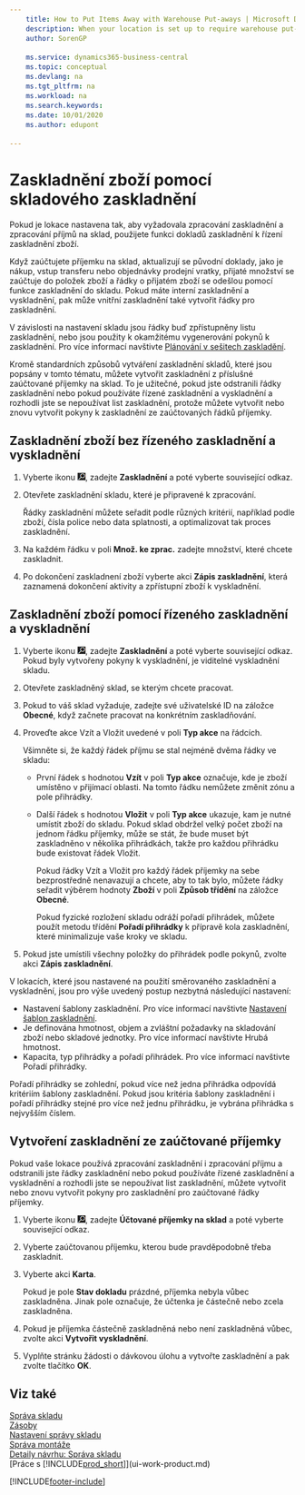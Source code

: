 ```yaml
---
    title: How to Put Items Away with Warehouse Put-aways | Microsoft Docs
    description: When your location is set up to require warehouse put-away processing and warehouse receive processing, you use the warehouse put-away documents function to control the putting away of items.
    author: SorenGP

    ms.service: dynamics365-business-central
    ms.topic: conceptual
    ms.devlang: na
    ms.tgt_pltfrm: na
    ms.workload: na
    ms.search.keywords:
    ms.date: 10/01/2020
    ms.author: edupont

---
```

# Zaskladnění zboží pomocí skladového zaskladnění
Pokud je lokace nastavena tak, aby vyžadovala zpracování zaskladnění a zpracování příjmů na sklad, použijete funkci dokladů zaskladnění k řízení zaskladnění zboží.

Když zaúčtujete příjemku na sklad, aktualizují se původní doklady, jako je nákup, vstup transferu nebo objednávky prodejní vratky, přijaté množství se zaúčtuje do položek zboží a řádky o přijatém zboží se odešlou pomocí funkce zaskladnění do skladu. Pokud máte interní zaskladnění a vyskladnění, pak může vnitřní zaskladnění také vytvořit řádky pro zaskladnění.

V závislosti na nastavení skladu jsou řádky buď zpřístupněny listu zaskladnění, nebo jsou použity k okamžitému vygenerování pokynů k zaskladnění. Pro více informací navštivte [Plánování v sešitech zaskladění](warehouse-how-to-plan-put-aways-in-worksheets.md).

Kromě standardních způsobů vytváření zaskladnění skladů, které jsou popsány v tomto tématu, můžete vytvořit zaskladnění z příslušné zaúčtované příjemky na sklad. To je užitečné, pokud jste odstranili řádky zaskladnění nebo pokud používáte řízené zaskladnění a vyskladnění a rozhodli jste se nepoužívat list zaskladnění, protože můžete vytvořit nebo znovu vytvořit pokyny k zaskladnění ze zaúčtovaných řádků příjemky.

## Zaskladnění zboží bez řízeného zaskladnění a vyskladnění
1. Vyberte ikonu ![Žárovky, která otevře funkci Řekněte mi](media/ui-search/search_small.png "Řekněte mi, co chcete dělat"), zadejte **Zaskladnění** a poté vyberte související odkaz.
2. Otevřete zaskladnění skladu, které je připravené k zpracování.

   Řádky zaskladnění můžete seřadit podle různých kritérií, například podle zboží, čísla police nebo data splatnosti, a optimalizovat tak proces zaskladnění.
3. Na každém řádku v poli **Množ. ke zprac.** zadejte množství, které chcete zaskladnit.
4. Po dokončení zaskladnení zboží vyberte akci **Zápis zaskladnění**, která zaznamená dokončení aktivity a zpřístupní zboží k vyskladnění.

## Zaskladnění zboží pomocí řízeného zaskladnění a vyskladnění
1. Vyberte ikonu ![Žárovky, která otevře funkci Řekněte mi](media/ui-search/search_small.png "Řekněte mi, co chcete dělat"), zadejte **Zaskladnění** a poté vyberte související odkaz.
   Pokud byly vytvořeny pokyny k vyskladnění, je viditelné vyskladnění skladu.
2. Otevřete zaskladněný sklad, se kterým chcete pracovat.
3. Pokud to váš sklad vyžaduje, zadejte své uživatelské ID na záložce **Obecné**, když začnete pracovat na konkrétním zaskladňování.
4. Proveďte akce Vzít a Vložit uvedené v poli **Typ akce** na řádcích.

   Všimněte si, že každý řádek příjmu se stal nejméně dvěma řádky ve skladu:

   - První řádek s hodnotou **Vzít** v poli **Typ akce** označuje, kde je zboží umístěno v přijímací oblasti. Na tomto řádku nemůžete změnit zónu a pole přihrádky.
   - Další řádek s hodnotou **Vložit** v poli **Typ akce** ukazuje, kam je nutné umístit zboží do skladu. Pokud sklad obdržel velký počet zboží na jednom řádku příjemky, může se stát, že bude muset být zaskladněno v několika přihrádkách, takže pro každou přihrádku bude existovat řádek Vložit.

      Pokud řádky Vzít a Vložit pro každý řádek příjemky na sebe bezprostředně nenavazují a chcete, aby to tak bylo, můžete řádky seřadit výběrem hodnoty **Zboží** v poli **Způsob třídění** na záložce **Obecné**.

      Pokud fyzické rozložení skladu odráží pořadí přihrádek, můžete použít metodu třídění **Pořadí přihrádky** k přípravě kola zaskladnění, které minimalizuje vaše kroky ve skladu.

5. Pokud jste umístili všechny položky do přihrádek podle pokynů, zvolte akci **Zápis zaskladnění**.

V lokacích, které jsou nastavené na použití směrovaného zaskladnění a vyskladnění, jsou pro výše uvedený postup nezbytná následující nastavení:

- Nastavení šablony zaskladnění. Pro více informací navštivte [Nastavení šablon zaskladnění](warehouse-how-to-set-up-put-away-templates.md).
- Je definována hmotnost, objem a zvláštní požadavky na skladování zboží nebo skladové jednotky. Pro více informací navštivte Hrubá hmotnost.
- Kapacita, typ přihrádky a pořadí přihrádek. Pro více informací navštivte Pořadí přihrádky.

Pořadí přihrádky se zohlední, pokud více než jedna přihrádka odpovídá kritériím šablony zaskladnění. Pokud jsou kritéria šablony zaskladnění i pořadí přihrádky stejné pro více než jednu přihrádku, je vybrána přihrádka s nejvyšším číslem.

## Vytvoření zaskladnění ze zaúčtované příjemky
Pokud vaše lokace používá zpracování zaskladnění i zpracování příjmu a odstranili jste řádky zaskladnění nebo pokud používáte řízené zaskladnění a vyskladnění a rozhodli jste se nepoužívat list zaskladnění, můžete vytvořit nebo znovu vytvořit pokyny pro zaskladnění pro zaúčtované řádky příjemky.

1. Vyberte ikonu ![Žárovky, která otevře funkci Řekněte mi](media/ui-search/search_small.png "Řekněte mi, co chcete dělat"), zadejte **Účtované příjemky  na sklad** a poté vyberte související odkaz.
2. Vyberte zaúčtovanou příjemku, kterou bude pravděpodobně třeba zaskladnit.
3. Vyberte akci **Karta**.

   Pokud je pole **Stav dokladu** prázdné, příjemka nebyla vůbec zaskladněna. Jinak pole označuje, že účtenka je částečně nebo zcela zaskladněna.

4. Pokud je příjemka částečně zaskladněná nebo není zaskladněná vůbec, zvolte akci **Vytvořit vyskladnění**.
5. Vyplňte stránku žádosti o dávkovou úlohu a vytvořte zaskladnění a pak zvolte tlačítko **OK**.

## Viz také
[Správa skladu](warehouse-manage-warehouse.md)    
[Zásoby](inventory-manage-inventory.md)    
[Nastavení správy skladu](warehouse-setup-warehouse.md)       
[Správa montáže](assembly-assemble-items.md)      
[Detaily návrhu: Správa skladu](design-details-warehouse-management.md)    
[Práce s [!INCLUDE[prod_short](includes/prod_short.md)]](ui-work-product.md)


[!INCLUDE[footer-include](includes/footer-banner.md)]